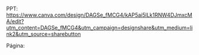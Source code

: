 PPT: https://www.canva.com/design/DAGSe_fMCG4/kAP5ai5lLk1RNW4DJmxcMA/edit?utm_content=DAGSe_fMCG4&utm_campaign=designshare&utm_medium=link2&utm_source=sharebutton

Página: 
